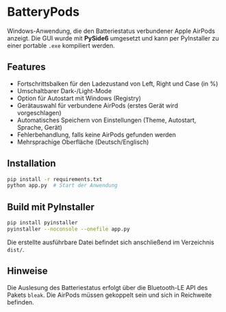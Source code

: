 # BatteryPods

Windows-Anwendung, die den Batteriestatus verbundener Apple AirPods anzeigt.
Die GUI wurde mit **PySide6** umgesetzt und kann per PyInstaller zu einer
portable `.exe` kompiliert werden.

## Features

- Fortschrittsbalken für den Ladezustand von Left, Right und Case (in %)
- Umschaltbarer Dark-/Light-Mode
- Option für Autostart mit Windows (Registry)
- Gerätauswahl für verbundene AirPods (erstes Gerät wird vorgeschlagen)
- Automatisches Speichern von Einstellungen (Theme, Autostart, Sprache, Gerät)
- Fehlerbehandlung, falls keine AirPods gefunden werden
- Mehrsprachige Oberfläche (Deutsch/Englisch)


## Installation

```bash
pip install -r requirements.txt
python app.py  # Start der Anwendung
```

## Build mit PyInstaller

```bash
pip install pyinstaller
pyinstaller --noconsole --onefile app.py
```

Die erstellte ausführbare Datei befindet sich anschließend im Verzeichnis
`dist/`.

## Hinweise

Die Auslesung des Batteriestatus erfolgt über die Bluetooth-LE API des Pakets
`bleak`. Die AirPods müssen gekoppelt sein und sich in Reichweite befinden.

